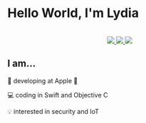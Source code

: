 # Hello World, I'm Lydia

<p align="center">
    <br>
    <a href="https://www.linkedin.com/in/lydia-sun/" target="_blank">
        <img src="https://img.shields.io/badge/-LinkedIn-blue?style=for-the-badge&logo=Linkedin&logoColor=white"> 
    </a>
    <a href="https://lydiasun.me" target="_blank">
        <img src="https://img.shields.io/badge/-Website-663a82?style=for-the-badge&logo=GitHub&logoColor=white">
    </a>
    <a href="mailto:lydia.sun.4@gmail.com">
        <img src="https://img.shields.io/badge/-Email-c14438?style=for-the-badge&logo=Gmail&logoColor=white">
    </a>
</p>

## I am...
🚀 developing at Apple 

💻 coding in Swift and Objective C

💡 interested in security and IoT

